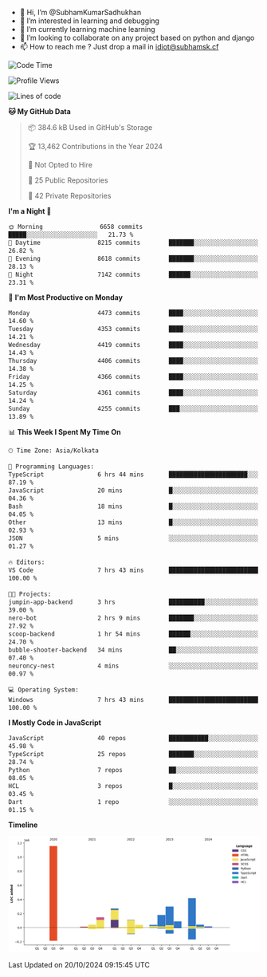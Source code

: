 - 👋 Hi, I’m @SubhamKumarSadhukhan
- 👀 I’m interested in learning and debugging
- 🌱 I’m currently learning machine learning
- 💞️ I’m looking to collaborate on any project based on python and django
- 📫 How to reach me ?
      Just drop a mail in idiot@subhamsk.cf

<!---
SubhamKumarSadhukhan/SubhamKumarSadhukhan is a ✨ special ✨ repository because its `README.md` (this file) appears on your GitHub profile.
You can click the Preview link to take a look at your changes.
--->


<!--START_SECTION:waka-->
![Code Time](http://img.shields.io/badge/Code%20Time-2%2C562%20hrs%2057%20mins-blue)

![Profile Views](http://img.shields.io/badge/Profile%20Views-0-blue)

![Lines of code](https://img.shields.io/badge/From%20Hello%20World%20I%27ve%20Written-2.8%20million%20lines%20of%20code-blue)

**🐱 My GitHub Data** 

> 📦 384.6 kB Used in GitHub's Storage 
 > 
> 🏆 13,462 Contributions in the Year 2024
 > 
> 🚫 Not Opted to Hire
 > 
> 📜 25 Public Repositories 
 > 
> 🔑 42 Private Repositories 
 > 
**I'm a Night 🦉** 

```text
🌞 Morning                6658 commits        █████░░░░░░░░░░░░░░░░░░░░   21.73 % 
🌆 Daytime                8215 commits        ███████░░░░░░░░░░░░░░░░░░   26.82 % 
🌃 Evening                8618 commits        ███████░░░░░░░░░░░░░░░░░░   28.13 % 
🌙 Night                  7142 commits        ██████░░░░░░░░░░░░░░░░░░░   23.31 % 
```
📅 **I'm Most Productive on Monday** 

```text
Monday                   4473 commits        ████░░░░░░░░░░░░░░░░░░░░░   14.60 % 
Tuesday                  4353 commits        ████░░░░░░░░░░░░░░░░░░░░░   14.21 % 
Wednesday                4419 commits        ████░░░░░░░░░░░░░░░░░░░░░   14.43 % 
Thursday                 4406 commits        ████░░░░░░░░░░░░░░░░░░░░░   14.38 % 
Friday                   4366 commits        ████░░░░░░░░░░░░░░░░░░░░░   14.25 % 
Saturday                 4361 commits        ████░░░░░░░░░░░░░░░░░░░░░   14.24 % 
Sunday                   4255 commits        ███░░░░░░░░░░░░░░░░░░░░░░   13.89 % 
```


📊 **This Week I Spent My Time On** 

```text
🕑︎ Time Zone: Asia/Kolkata

💬 Programming Languages: 
TypeScript               6 hrs 44 mins       ██████████████████████░░░   87.19 % 
JavaScript               20 mins             █░░░░░░░░░░░░░░░░░░░░░░░░   04.36 % 
Bash                     18 mins             █░░░░░░░░░░░░░░░░░░░░░░░░   04.05 % 
Other                    13 mins             █░░░░░░░░░░░░░░░░░░░░░░░░   02.93 % 
JSON                     5 mins              ░░░░░░░░░░░░░░░░░░░░░░░░░   01.27 % 

🔥 Editors: 
VS Code                  7 hrs 43 mins       █████████████████████████   100.00 % 

🐱‍💻 Projects: 
jumpin-app-backend       3 hrs               ██████████░░░░░░░░░░░░░░░   39.00 % 
nero-bot                 2 hrs 9 mins        ███████░░░░░░░░░░░░░░░░░░   27.92 % 
scoop-backend            1 hr 54 mins        ██████░░░░░░░░░░░░░░░░░░░   24.70 % 
bubble-shooter-backend   34 mins             ██░░░░░░░░░░░░░░░░░░░░░░░   07.40 % 
neuroncy-nest            4 mins              ░░░░░░░░░░░░░░░░░░░░░░░░░   00.97 % 

💻 Operating System: 
Windows                  7 hrs 43 mins       █████████████████████████   100.00 % 
```

**I Mostly Code in JavaScript** 

```text
JavaScript               40 repos            ███████████░░░░░░░░░░░░░░   45.98 % 
TypeScript               25 repos            ███████░░░░░░░░░░░░░░░░░░   28.74 % 
Python                   7 repos             ██░░░░░░░░░░░░░░░░░░░░░░░   08.05 % 
HCL                      3 repos             █░░░░░░░░░░░░░░░░░░░░░░░░   03.45 % 
Dart                     1 repo              ░░░░░░░░░░░░░░░░░░░░░░░░░   01.15 % 
```



**Timeline**

![Lines of Code chart](https://raw.githubusercontent.com/SubhamKumarSadhukhan/SubhamKumarSadhukhan/main/assets/bar_graph.png)


 Last Updated on 20/10/2024 09:15:45 UTC
<!--END_SECTION:waka-->
